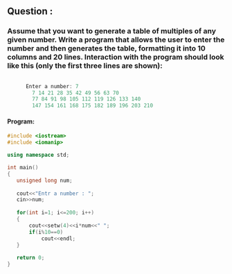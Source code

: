 ## Question :

### Assume that you want to generate a table of multiples of any given number. Write a program that allows the user to enter the number and then generates the table, formatting it into 10 columns and 20 lines. Interaction with the program should look like this (only the first three lines are shown): 

```C++

      Enter a number: 7
        7 14 21 28 35 42 49 56 63 70
        77 84 91 98 105 112 119 126 133 140
        147 154 161 168 175 182 189 196 203 210

```


#### Program:

 ```C++
 #include <iostream>
#include <iomanip>

using namespace std;

int main()
{
    unsigned long num;
    
    cout<<"Entr a number : ";
    cin>>num;
    
    for(int i=1; i<=200; i++)
    {
        cout<<setw(4)<<i*num<<" ";
        if(i%10==0)
            cout<<endl;
    }
    
    return 0;
}
 ```
